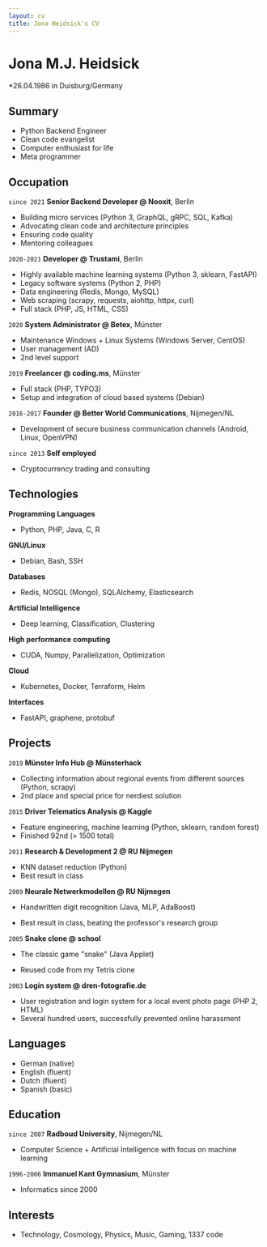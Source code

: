 ```yaml
---
layout: cv
title: Jona Heidsick's CV
---
```

# Jona M.J. Heidsick 

\*26.04.1986 in Duisburg/Germany

## Summary

- Python Backend Engineer
- Clean code evangelist
- Computer enthusiast for life
- Meta programmer

<!--
<div id="webaddress">
<a href="jona.heidsick@gmail.com">jona.heidsick@gmail.com</a>
</div>
-->


## Occupation

`since 2021`
__Senior Backend Developer @ Nooxit__, Berlin

- Building micro services (Python 3, GraphQL, gRPC, SQL, Kafka)
- Advocating clean code and architecture principles
- Ensuring code quality
- Mentoring colleagues

`2020-2021` 
__Developer @ Trustami__, Berlin

- Highly available machine learning systems (Python 3, sklearn, FastAPI)
- Legacy software systems (Python 2, PHP)
- Data engineering (Redis, Mongo, MySQL)
- Web scraping (scrapy, requests, aiohttp, httpx, curl)
- Full stack (PHP, JS, HTML, CSS)

`2020`
__System Administrator @ Betex__, Münster

- Maintenance Windows + Linux Systems (Windows Server, CentOS)
- User management (AD)
- 2nd level support

`2019`
__Freelancer @ coding.ms__, Münster

- Full stack (PHP, TYPO3)
- Setup and integration of cloud based systems (Debian)

`2016-2017`
__Founder @ Better World Communications__, Nijmegen/NL
- Development of secure business communication channels (Android, Linux, OpenVPN)

`since 2013`
__Self employed__
- Cryptocurrency trading and consulting


## Technologies

__Programming Languages__
- Python, PHP, Java, C, R

__GNU/Linux__
- Debian, Bash, SSH

__Databases__
- Redis, NOSQL (Mongo), SQLAlchemy, Elasticsearch

__Artificial Intelligence__
- Deep learning, Classification, Clustering

__High performance computing__
- CUDA, Numpy, Parallelization, Optimization

__Cloud__
- Kubernetes, Docker, Terraform, Helm

__Interfaces__
- FastAPI, graphene, protobuf


## Projects

`2019`
__Münster Info Hub @ Münsterhack__
- Collecting information about regional events from different sources (Python, scrapy)
- 2nd place and special price for nerdiest solution

`2015`
__Driver Telematics Analysis @ Kaggle__
- Feature engineering, machine learning (Python, sklearn, random forest)
- Finished 92nd (> 1500 total)
<!-- - setup a server with jupyterhub to enable team members -->

`2011`
__Research & Development 2 @ RU Nijmegen__
- KNN dataset reduction (Python)
- Best result in class

`2009`
__Neurale Netwerkmodellen @ RU Nijmegen__
- Handwritten digit recognition (Java, MLP, AdaBoost)
<!-- - Implementation of a Multi Layer Perceptron (MLP) + AdaBoost for MLP -->
- Best result in class, beating the professor's research group

`2005`
__Snake clone @ school__
- The classic game "snake" (Java Applet)
<!-- - Implemented as a Java Applet -->
- Reused code from my Tetris clone

<!--
`2004`
__Tetris clone @ school__
- Implemented as a Java Applet
-->

`2003`
__Login system @ dren-fotografie.de__
- User registration and login system for a local event photo page (PHP 2, HTML)
- Several hundred users, successfully prevented online harassment



## Languages

- German (native)
- English (fluent)
- Dutch (fluent)
- Spanish (basic)


## Education

`since 2007`
__Radboud University__, Nijmegen/NL
- Computer Science + Artificial Intelligence with focus on machine learning

`1996-2006`
__Immanuel Kant Gymnasium__, Münster
- Informatics since 2000


## Interests

- Technology, Cosmology, Physics, Music, Gaming, 1337 code

<!-- ### Footer

Last updated: May 2021 -->


